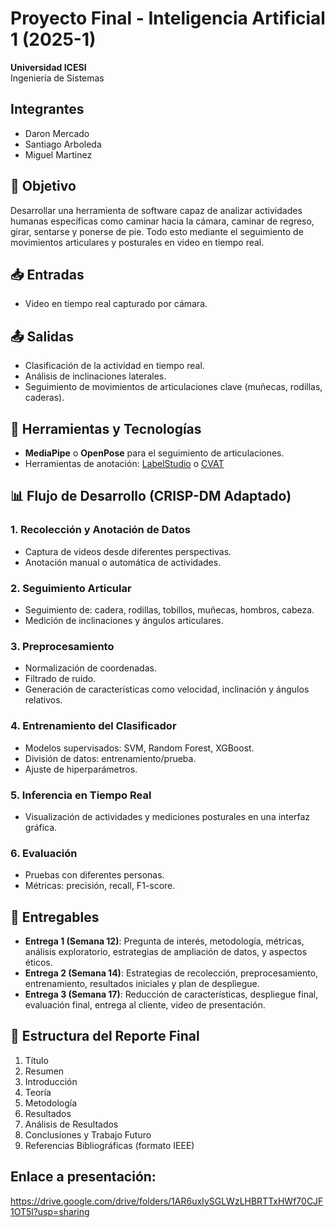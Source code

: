 
# Proyecto Final - Inteligencia Artificial 1 (2025-1)

**Universidad ICESI**  
Ingeniería de Sistemas  

## Integrantes
* Daron Mercado
* Santiago Arboleda
* Miguel Martinez

## 🎯 Objetivo

Desarrollar una herramienta de software capaz de analizar actividades humanas específicas como caminar hacia la cámara, caminar de regreso, girar, sentarse y ponerse de pie. Todo esto mediante el seguimiento de movimientos articulares y posturales en video en tiempo real.

## 📥 Entradas

- Video en tiempo real capturado por cámara.

## 📤 Salidas

- Clasificación de la actividad en tiempo real.
- Análisis de inclinaciones laterales.
- Seguimiento de movimientos de articulaciones clave (muñecas, rodillas, caderas).

## 🔧 Herramientas y Tecnologías

- **MediaPipe** o **OpenPose** para el seguimiento de articulaciones.
- Herramientas de anotación: [LabelStudio](https://labelstud.io/) o [CVAT](https://medium.com/cvat-ai/cvat-vs-labelstudio-which-one-is-better-b1a0d333842e)

## 📊 Flujo de Desarrollo (CRISP-DM Adaptado)

### 1. Recolección y Anotación de Datos
- Captura de videos desde diferentes perspectivas.
- Anotación manual o automática de actividades.

### 2. Seguimiento Articular
- Seguimiento de: cadera, rodillas, tobillos, muñecas, hombros, cabeza.
- Medición de inclinaciones y ángulos articulares.

### 3. Preprocesamiento
- Normalización de coordenadas.
- Filtrado de ruido.
- Generación de características como velocidad, inclinación y ángulos relativos.

### 4. Entrenamiento del Clasificador
- Modelos supervisados: SVM, Random Forest, XGBoost.
- División de datos: entrenamiento/prueba.
- Ajuste de hiperparámetros.

### 5. Inferencia en Tiempo Real
- Visualización de actividades y mediciones posturales en una interfaz gráfica.

### 6. Evaluación
- Pruebas con diferentes personas.
- Métricas: precisión, recall, F1-score.

## 🧪 Entregables

- **Entrega 1 (Semana 12)**: Pregunta de interés, metodología, métricas, análisis exploratorio, estrategias de ampliación de datos, y aspectos éticos.
- **Entrega 2 (Semana 14)**: Estrategias de recolección, preprocesamiento, entrenamiento, resultados iniciales y plan de despliegue.
- **Entrega 3 (Semana 17)**: Reducción de características, despliegue final, evaluación final, entrega al cliente, video de presentación.

## 🧾 Estructura del Reporte Final

1. Título  
2. Resumen  
3. Introducción  
4. Teoría  
5. Metodología  
6. Resultados  
7. Análisis de Resultados  
8. Conclusiones y Trabajo Futuro  
9. Referencias Bibliográficas (formato IEEE)

## Enlace a presentación:
https://drive.google.com/drive/folders/1AR6uxIySGLWzLHBRTTxHWf70CJF1OT5l?usp=sharing

